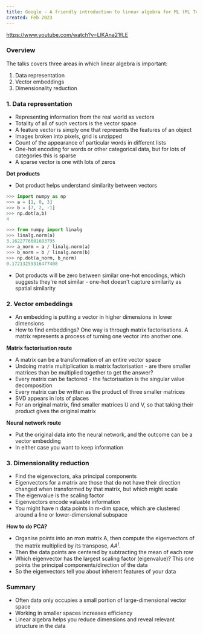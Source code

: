 ```yaml
---
title: Google - A friendly introduction to linear algebra for ML (ML Tech Talks)
created: Feb 2023
---
```


https://www.youtube.com/watch?v=LlKAna21fLE

### Overview

The talks covers three areas in which linear algebra is important: 

1. Data representation
2. Vector embeddings
3. Dimensionality reduction


### 1. Data representation

* Representing information from the real world as vectors
* Totality of all of such vectors is the vector space
* A feature vector is simply one that represents the features of an object
* Images broken into pixels, grid is unzipped 
* Count of the appearance of particular words in different lists
* One-hot encoding for words or other categorical data, but for lots of categories this is sparse
* A sparse vector is one with lots of zeros 

**Dot products**

* Dot product helps understand similarity between vectors

```python
>>> import numpy as np
>>> a = [1, 0, 3]
>>> b = [7, 2, -1]
>>> np.dot(a,b)
4

>>> from numpy import linalg
>>> linalg.norm(a)
3.1622776601683795
>>> a_norm = a / linalg.norm(a)
>>> b_norm = b / linalg.norm(b)
>>> np.dot(a_norm, b_norm)
0.17213259316477408
```

* Dot products will be zero between similar one-hot encodings, which suggests they're not similar - one-hot doesn't capture similarity as spatial similarity

### 2. Vector embeddings

* An embedding is putting a vector in higher dimensions in lower dimensions
* How to find embeddings? One way is through matrix factorisations. A matrix represents a process of turning one vector into another one. 

**Matrix factorisation route**

* A matrix can be a transformation of an entire vector space
* Undoing matrix multiplication is matrix factorisation - are there smaller matrices than be multiplied together to get the answer?
* Every matrix can be factored - the factorisation is the singular value decomposition
* Every matrix can be written as the product of three smaller matrices
* SVD appears in lots of places
* For an original matrix, find smaller matrices U and V, so that taking their product gives the original matrix

**Neural network route**

* Put the original data into the neural network, and the outcome can be a vector embedding
* In either case you want to keep information

### 3. Dimensionality reduction

* Find the eigenvectors, aka principal components
* Eigenvectors for a matrix are those that do not have their direction changed when transformed by that matrix, but which might scale 
* The eigenvalue is the scaling factor
* Eigenvectors encode valuable information
* You might have n data points in m-dim space, which are clustered around a line or lower-dimensional subspace

**How to do PCA?**

* Organise points into an mxn matrix A, then compute the eigenvectors of the matrix multiplied by its transpose, $AA^{t}$. 
* Then the data points are centered by subtracting the mean of each row
* Which eigenvector has the largest scaling factor (eigenvalue)? This one points the principal components/direction of the data
* So the eigenvectors tell you about inherent features of your data


### Summary

* Often data only occupies a small portion of large-dimensional vector space
* Working in smaller spaces increases efficiency
* Linear algebra helps you reduce dimensions and reveal relevant structure in the data